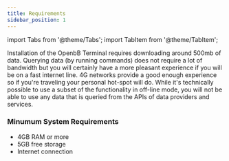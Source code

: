 ```yaml
---
title: Requirements
sidebar_position: 1
---
```


import Tabs from '@theme/Tabs';
import TabItem from '@theme/TabItem';

Installation of the OpenbB Terminal requires downloading around 500mb of data. Querying data (by running commands) does not require a lot of bandwidth but you will certainly have a more pleasant experience if you will be on a fast internet line. 4G networks provide a good enough experience so if you're traveling your personal hot-spot will do. While it's technically possible to use a subset of the functionality in off-line mode, you will not be able to use any data that is queried from the APIs of data providers and services.

### Minumum System Requirements

- 4GB RAM or more
- 5GB free storage
- Internet connection